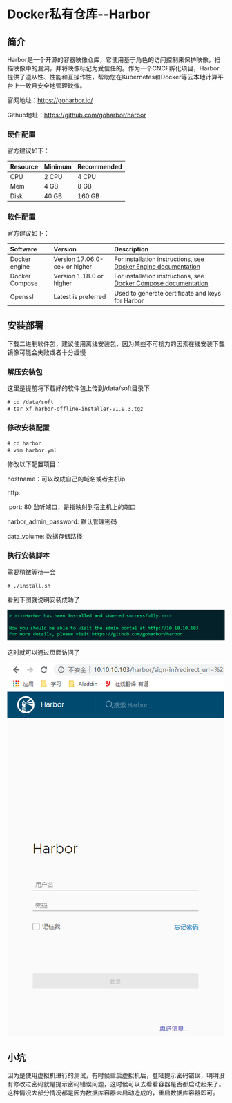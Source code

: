 # Docker私有仓库--Harbor

## 简介

Harbor是一个开源的容器映像仓库，它使用基于角色的访问控制来保护映像，扫描映像中的漏洞，并将映像标记为受信任的。作为一个CNCF孵化项目，Harbor提供了遵从性、性能和互操作性，帮助您在Kubernetes和Docker等云本地计算平台上一致且安全地管理映像。

官网地址：https://goharbor.io/

Github地址：https://github.com/goharbor/harbor



### 硬件配置

官方建议如下：

| Resource | Minimum | Recommended |
| :------- | :------ | :---------- |
| CPU      | 2 CPU   | 4 CPU       |
| Mem      | 4 GB    | 8 GB        |
| Disk     | 40 GB   | 160 GB      |

### 软件配置

官方建议如下：

| Software       | Version                       | Description                                                  |
| :------------- | :---------------------------- | :----------------------------------------------------------- |
| Docker engine  | Version 17.06.0-ce+ or higher | For installation instructions, see [Docker Engine documentation](https://docs.docker.com/engine/installation/) |
| Docker Compose | Version 1.18.0 or higher      | For installation instructions, see [Docker Compose documentation](https://docs.docker.com/compose/install/) |
| Openssl        | Latest is preferred           | Used to generate certificate and keys for Harbor             |



## 安装部署

下载二进制软件包，建议使用离线安装包，因为某些不可抗力的因素在线安装下载镜像可能会失败或者十分缓慢

### 解压安装包

这里是提前将下载好的软件包上传到/data/soft目录下

```shell
# cd /data/soft
# tar xf harbor-offline-installer-v1.9.3.tgz
```

### 修改安装配置

```shell
# cd harbor
# vim harbor.yml
```

修改以下配置项目：

hostname：可以改成自己的域名或者主机ip

http:

​     port: 80    监听端口，是指映射到宿主机上的端口

harbor_admin_password: 默认管理密码

data_volume:  数据存储路径

### 执行安装脚本

需要稍微等待一会

```
# ./install.sh
```

看到下图就说明安装成功了

![](../images/image-20200603140521435.png) 



这时就可以通过页面访问了

![image-20200603140559161](../images/image-20200603140559161-1591173077539.png) 





## 小坑

因为是使用虚拟机进行的测试，有时候重启虚拟机后，登陆提示密码错误，明明没有修改过密码就是提示密码错误问题，这时候可以去看看容器是否都启动起来了。这种情况大部分情况都是因为数据库容器未启动造成的，重启数据库容器即可。